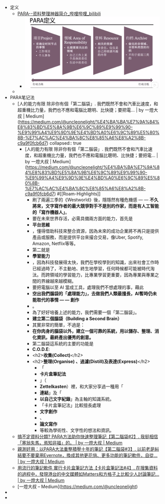 - 定义
	- [PARA--资料整理神器简介_哔哩哔哩_bilibili](https://www.bilibili.com/video/BV1r94y1o7Nr)
		- ![image.png](../assets/image_1651113907628_0.png)
	-
- PARA笔记法
	- [人的能力有限 除非你有個「第二腦袋」. 我們既然不會和汽車比速度，和超重機比力量，我們也不應和電腦比聰明、比快捷；要把電… | by 一燈大叔 | Medium](<a href="https://medium.com/@uncleonelight/%E4%BA%BA%E7%9A%84%E8%83%BD%E5%8A%9B%E6%9C%89%E9%99%90-%E9%99%A4%E9%9D%9E%E4%BD%A0%E6%9C%89%E5%80%8B-%E7%AC%AC%E4%BA%8C%E8%85%A6%E8%A2%8B-c9a9f0fcb6d7">https://medium.com/@uncleonelight/%E4%BA%BA%E7%9A%84%E8%83%BD%E5%8A%9B%E6%9C%89%E9%99%90-%E9%99%A4%E9%9D%9E%E4%BD%A0%E6%9C%89%E5%80%8B-%E7%AC%AC%E4%BA%8C%E8%85%A6%E8%A2%8B-c9a9f0fcb6d7</a>)
	  collapsed:: true
		- [人的能力有限 除非你有個「第二腦袋」. 我們既然不會和汽車比速度，和超重機比力量，我們也不應和電腦比聰明、比快捷；要把電… | by 一燈大叔 | Medium](<a href="https://medium.com/@uncleonelight/%E4%BA%BA%E7%9A%84%E8%83%BD%E5%8A%9B%E6%9C%89%E9%99%90-%E9%99%A4%E9%9D%9E%E4%BD%A0%E6%9C%89%E5%80%8B-%E7%AC%AC%E4%BA%8C%E8%85%A6%E8%A2%8B-c9a9f0fcb6d7">https://medium.com/@uncleonelight/%E4%BA%BA%E7%9A%84%E8%83%BD%E5%8A%9B%E6%9C%89%E9%99%90-%E9%99%A4%E9%9D%9E%E4%BD%A0%E6%9C%89%E5%80%8B-%E7%AC%AC%E4%BA%8C%E8%85%A6%E8%A2%8B-c9a9f0fcb6d7</a>) #[[Roam-Highlights]]
			- 刷了兩遍三季的《Westworld》後，隱隱然有種危機感 — — __不久將來，文字寫作者的最大競爭對手不是別的作家，而是有人工智能的「寫作機器人」__。
			- 要在未來世界存活，必需具備兩方面的能力，首先是
			- **平台思維**
			- ，懂得借助科技來整合資源，因為未來的成功企業將不再只是提供產品或服務，而是提供平台來撮合交易，像Uber, Spotify, Amazon, Netflix等等。
			- 第二就是
			- **學習能力**
			- ，因為科技發展得太快，我們在學校學到的知識，出來社會工作時已經過時了，不主動地、終生地學習，任何時候都可能被時代淘汰。而跨領域的學習能力，比專業學習更重要，因為專業與專業之間的界線越來越模糊。
			- 要把電腦以至 AI 當成工具，處理我們不想處理的事，藉此
			- **空出我們腦袋的「處理能力」，去做我們人類最擅長，AI暫時仍未能取代的事情 — — 創作**
			- 。
			- 為了好好培養上述的能力，我們需要一個「第二腦袋」。
			- **建立第二個腦袋（Building a Second Brain）**
			- 其實非常的簡單，不過是：
			- **在你肉身的腦袋以外，建立一個可靠的系統，用以儲存、整理、消化資訊，最終產出優秀的創意。**
			- 第二腦袋這系統的主要的功能是
			- **C.O.D.E**:
			- &lt;h2&gt;**收集(Collect)**&lt;/h2&gt;
			- &lt;h2&gt;**整理(Organise) 、過濾(Distill)及表達(Express)**&lt;/h2&gt;
				- 「
				- **卡片盒筆記法**
				- 」（
				- __Zettelkasten__）裡，和大家分享過一種用「
				- __連結__」及「
				- __以自己文字紀錄__」為主軸的知識系統。
				- 「卡片盒筆記法」比較擅長處理
				- **文字創作**
				- 、
				- **論文寫作**
				- 等較為學術性、文字性的想法和資訊。
	- [搞不定資料分類? PARA方法助你快速整理筆記【第二腦袋#2】. 我挺相信「塞翁失馬，焉知非福」的。 | by 一燈大叔 | Medium](https://medium.com/@uncleonelight/%E6%90%9E%E4%B8%8D%E5%AE%9A%E8%B3%87%E6%96%99%E5%88%86%E9%A1%9E-para%E6%96%B9%E6%B3%95%E5%8A%A9%E4%BD%A0%E5%BF%AB%E9%80%9F%E6%95%B4%E7%90%86%E7%AD%86%E8%A8%98-%E7%AC%AC%E4%BA%8C%E8%85%A6%E8%A2%8B-2-9aa71f680186)
	- [親測好用：以PARA大法重整積壓十年的筆記【第二腦袋#3】. 以前老是糾結要不要棄用Evernote，換成其他更花俏、更多功能的筆記軟件，自從… | by 一燈大叔 | Medium](https://medium.com/@uncleonelight/%E8%A6%AA%E6%B8%AC%E5%A5%BD%E7%94%A8-%E4%BB%A5para%E5%A4%A7%E6%B3%95%E9%87%8D%E6%95%B4%E7%A9%8D%E5%A3%93%E5%8D%81%E5%B9%B4%E7%9A%84%E7%AD%86%E8%A8%98-%E7%AC%AC%E4%BA%8C%E8%85%A6%E8%A2%8B-3-4fdfee0901f1)
	- [用流行的筆記軟件 實行卡片盒筆記方法【卡片盒筆記法#4】. 在搜集資料的過程中，發現港台的中文媒體如Matters和方格子上比較少人討論筆記… | by 一燈大叔 | Medium](https://medium.com/@uncleonelight/%E7%94%A8%E6%B5%81%E8%A1%8C%E7%9A%84%E7%AD%86%E8%A8%98%E8%BB%9F%E4%BB%B6-%E5%AF%A6%E8%A1%8C%E5%8D%A1%E7%89%87%E7%9B%92%E7%AD%86%E8%A8%98%E6%96%B9%E6%B3%95-%E5%8D%A1%E7%89%87%E7%9B%92%E7%AD%86%E8%A8%98%E6%B3%95-4-1a9e9f40fe03)
	- [一燈大叔 – Medium](<a href="https://medium.com/@uncleonelight">https://medium.com/@uncleonelight</a>)
-
-